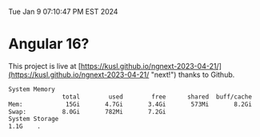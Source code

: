 Tue Jan  9 07:10:47 PM EST 2024

# Angular 16?


This project is live at [https://kusl.github.io/ngnext-2023-04-21/](https://kusl.github.io/ngnext-2023-04-21/ "next!") thanks to Github.

```bash
System Memory
               total        used        free      shared  buff/cache   available
Mem:            15Gi       4.7Gi       3.4Gi       573Mi       8.2Gi        10Gi
Swap:          8.0Gi       782Mi       7.2Gi
System Storage
1.1G	.
